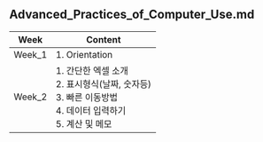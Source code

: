 ## Advanced_Practices_of_Computer_Use.md

| Week | Content |
| - | - |
| Week_1 | 1. Orientation |
| Week_2 | 1. 간단한 엑셀 소개 <br> 2. 표시형식(날짜, 숫자등) <br> 3. 빠른 이동방법  <br> 4. 데이터 입력하기 <br> 5. 계산 및 메모 <br> |